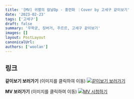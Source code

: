 ```yaml
---
title: '[MV] 귀멸의 칼날Op - 홍련화 ｜Cover by 고세구 같이보기'
date: '2023-02-23'
tags: ['고세구']
draft: false
summary: '우왁굳, 징버거, 주르르, 고세구 같이보기'
images: []
layout: PostLayout
canonicalUrl:
authors: ['woolan']
---
```


## 링크

**같이보기 보러가기** (이미지를 클릭하여 이동)
[![같이보기 보러가기](https://cdn.discordapp.com/attachments/1136601898116464710/1211650793904807976/logo.png?ex=65eef8bc&is=65dc83bc&hm=95dc0e08c1f43025dd60def429896697b3787a9f923593eb50b24e9fb6280361&)](https://cafe.naver.com/steamindiegame/9966469)

**MV 보러가기** (이미지를 클릭하여 이동)
[![MV 시청하기](https://i.ytimg.com/vi/uG91iq0AzKM/maxresdefault.jpg)](https://youtu.be/uG91iq0AzKM)
